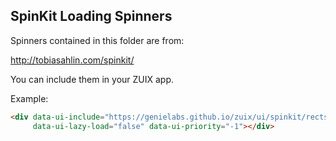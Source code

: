 ## SpinKit Loading Spinners

Spinners contained in this folder are from:

http://tobiasahlin.com/spinkit/

You can include them in your ZUIX app.

Example:

```html
<div data-ui-include="https://genielabs.github.io/zuix/ui/spinkit/rects"
     data-ui-lazy-load="false" data-ui-priority="-1"></div>
````

